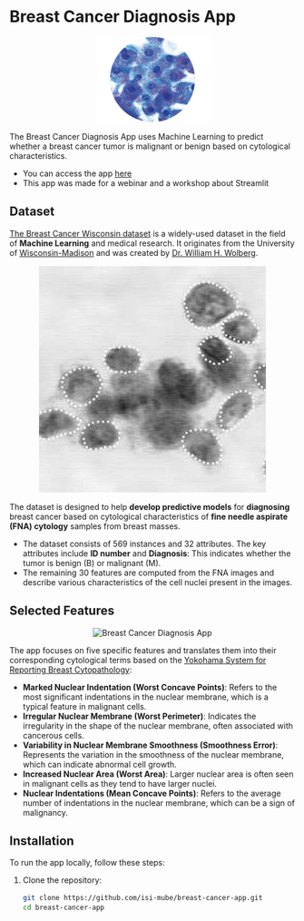 # Breast Cancer Diagnosis App

<p align="center">
  <img src="images/logo.png" alt="Breast Cancer Diagnosis App" width="200">
</p>

The Breast Cancer Diagnosis App uses Machine Learning to predict whether a breast cancer tumor is malignant or benign based on cytological characteristics. 

- You can access the app [here](https://cancer-diagnose.streamlit.app/)
- This app was made for a webinar and a workshop about Streamlit

## Dataset

[The Breast Cancer Wisconsin dataset](https://pages.cs.wisc.edu/~olvi/uwmp/cancer.html) is a widely-used dataset in the field of **Machine Learning** and medical research. It originates from the University of [Wisconsin-Madison](https://www.wisc.edu/) and was created by [Dr. William H. Wolberg](https://www.researchgate.net/scientific-contributions/W-H-Wolberg-50985606).

<p align="center">
  <img src="images/cell_segmentation.jpg" alt="Breast Cancer Diagnosis App" width="400">
</p>
    
The dataset is designed to help **develop predictive models** for **diagnosing** breast cancer based on cytological characteristics of **fine needle aspirate (FNA) cytology** samples from breast masses.

- The dataset consists of 569 instances and 32 attributes. The key attributes include **ID number** and **Diagnosis**: This indicates whether the tumor is benign (B) or malignant (M).
- The remaining 30 features are computed from the FNA images and describe various characteristics of the cell nuclei present in the images. 

## Selected Features

<p align="center">
  <img src="images/yokohama.jpg" alt="Breast Cancer Diagnosis App" width="400">
</p>

The app focuses on five specific features and translates them into their corresponding cytological terms based on the [Yokohama System for Reporting Breast Cytopathology](https://www.xiahepublishing.com/2771-165X/JCTP-2023-00006):

- **Marked Nuclear Indentation (Worst Concave Points)**: Refers to the most significant indentations in the nuclear membrane, which is a typical feature in malignant cells.
- **Irregular Nuclear Membrane (Worst Perimeter)**: Indicates the irregularity in the shape of the nuclear membrane, often associated with cancerous cells.
- **Variability in Nuclear Membrane Smoothness (Smoothness Error)**: Represents the variation in the smoothness of the nuclear membrane, which can indicate abnormal cell growth.
- **Increased Nuclear Area (Worst Area)**: Larger nuclear area is often seen in malignant cells as they tend to have larger nuclei.
- **Nuclear Indentations (Mean Concave Points)**: Refers to the average number of indentations in the nuclear membrane, which can be a sign of malignancy.

## Installation

To run the app locally, follow these steps:

1. Clone the repository:
   ```sh
   git clone https://github.com/isi-mube/breast-cancer-app.git
   cd breast-cancer-app